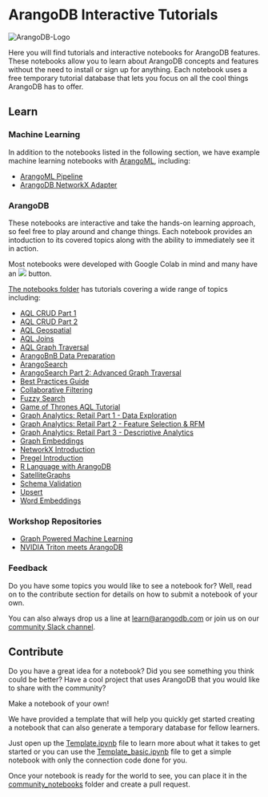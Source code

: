 # ArangoDB Interactive Tutorials

![ArangoDB-Logo](https://www.arangodb.com/docs/assets/arangodb_logo_2016_inverted.png)

Here you will find tutorials and interactive notebooks for ArangoDB features. These notebooks allow you to learn about ArangoDB concepts and features without the need to install or sign up for anything. Each notebook uses a free temporary tutorial database that lets you focus on all the cool things ArangoDB has to offer.

## Learn

### Machine Learning
In addition to the notebooks listed in the following section, we have example machine learning notebooks with [ArangoML](https://github.com/arangoml), including:
* [ArangoML Pipeline](https://github.com/arangoml/arangopipe/tree/master/examples)
* [ArangoDB NetworkX Adapter](https://github.com/arangoml/networkx-adapter/tree/master/examples)


### ArangoDB 
These notebooks are interactive and take the hands-on learning approach, so feel free to play around and change things. Each notebook provides an intoduction to its covered topics along with the ability to immediately see it in action. 

Most notebooks were developed with Google Colab in mind and many have an [![](https://colab.research.google.com/assets/colab-badge.svg)](#) button. 

[The notebooks folder](https://github.com/arangodb/interactive_tutorials/tree/master/notebooks) has tutorials covering a wide range of topics including:
* [AQL CRUD Part 1](https://colab.research.google.com/github/arangodb/interactive_tutorials/blob/master/notebooks/AqlCrudTutorial.ipynb)
* [AQL CRUD Part 2](https://colab.research.google.com/github/arangodb/interactive_tutorials/blob/master/notebooks/AqlPart2Tutorial.ipynb)
* [AQL Geospatial](https://colab.research.google.com/github/arangodb/interactive_tutorials/blob/master/notebooks/AqlGeospatialTutorial.ipynb)
* [AQL Joins](https://colab.research.google.com/github/arangodb/interactive_tutorials/blob/master/notebooks/AqlJoinTutorial.ipynb)
* [AQL Graph Traversal](https://colab.research.google.com/github/arangodb/interactive_tutorials/blob/master/notebooks/AqlTraversalTutorial.ipynb)
* [ArangoBnB Data Preparation](https://colab.research.google.com/github/arangodb/interactive_tutorials/blob/master/notebooks/ArangoBnB_simple_data_exploration.ipynb)
* [ArangoSearch](https://colab.research.google.com/github/arangodb/interactive_tutorials/blob/master/notebooks/ArangoSearch.ipynb)
* [ArangoSearch Part 2: Advanced Graph Traversal](https://colab.research.google.com/github/arangodb/interactive_tutorials/blob/master/notebooks/ArangoSearchOnGraphs.ipynb)
* [Best Practices Guide](https://colab.research.google.com/github/arangodb/interactive_tutorials/blob/master/notebooks/BestPractices.ipynb)
* [Collaborative Filtering](https://colab.research.google.com/github/arangodb/interactive_tutorials/blob/master/notebooks/Collaborative_Filtering.ipynb)
* [Fuzzy Search](https://colab.research.google.com/github/arangodb/interactive_tutorials/blob/master/notebooks/FuzzySearch.ipynb)
* [Game of Thrones AQL Tutorial](https://colab.research.google.com/github/arangodb/interactive_tutorials/blob/master/notebooks/ArangoDB_GOT_Tutorial.ipynb)
* [Graph Analytics: Retail Part 1 - Data Exploration](https://colab.research.google.com/github/arangodb/interactive_tutorials/blob/master/notebooks/Graph_Retail_EDA_I.ipynb)
* [Graph Analytics: Retail Part 2 - Feature Selection & RFM](https://colab.research.google.com/github/arangodb/interactive_tutorials/blob/master/notebooks/Graph_Retail_EDA_II.ipynb)
* [Graph Analytics: Retail Part 3 - Descriptive Analytics](https://colab.research.google.com/github/arangodb/interactive_tutorials/blob/master/notebooks/Graph_Retail_DA_I.ipynb)
* [Graph Embeddings](https://colab.research.google.com/github/arangodb/interactive_tutorials/blob/master/notebooks/Graph_Embeddings.ipynb)
* [NetworkX Introduction](https://colab.research.google.com/github/arangodb/interactive_tutorials/blob/master/notebooks/ArangoDB_NetworkX_Interface_Introduction.ipynb)
* [Pregel Introduction](https://colab.research.google.com/github/arangodb/interactive_tutorials/blob/master/notebooks/Pregel.ipynb)
* [R Language with ArangoDB](https://colab.research.google.com/github/arangodb/interactive_tutorials/blob/master/notebooks/R_ArangoDB_Managed_Service_Notebook.ipynb)
* [SatelliteGraphs](https://colab.research.google.com/github/arangodb/interactive_tutorials/blob/master/notebooks/SatelliteGraphs.ipynb)
* [Schema Validation](https://colab.research.google.com/github/arangodb/interactive_tutorials/blob/master/notebooks/Schema_Validation.ipynb)
* [Upsert](https://colab.research.google.com/github/arangodb/interactive_tutorials/blob/master/notebooks/Upsert.ipynb)
* [Word Embeddings](https://colab.research.google.com/github/arangodb/interactive_tutorials/blob/master/notebooks/WordEmbeddings.ipynb)

### Workshop Repositories
* [Graph Powered Machine Learning](https://github.com/joerg84/Graph_Powered_ML_Workshop)
* [NVIDIA Triton meets ArangoDB](https://github.com/sachinsharma9780/AI-Enterprise-Workshop-Building-ML-Pipelines)

### Feedback
Do you have some topics you would like to see a notebook for? Well, read on to the contribute section for details on how to submit a notebook of your own. 

You can also always drop us a line at [learn@arangodb.com](mailto:learn@arangodb.com) or join us on our [community Slack channel](https://arangodb-community.slack.com/).

## Contribute

Do you have a great idea for a notebook? 
Did you see something you think could be better?
Have a cool project that uses ArangoDB that you would like to share with the community?

Make a notebook of your own!

We have provided a template that will help you quickly get started creating a notebook that can also generate a temporary database for fellow learners.

Just open up the [Template.ipynb](https://colab.research.google.com/github/arangodb/interactive_tutorials/blob/master/Template.ipynb) file to learn more about what it takes to get started or you can use the [Template_basic.ipynb](https://colab.research.google.com/github/arangodb/interactive_tutorials/blob/master/Template_basic.ipynb) file to get a simple notebook with only the connection code done for you.

Once your notebook is ready for the world to see, you can place it in the [community_notebooks](https://github.com/arangodb/interactive_tutorials/tree/master/community_notebooks) folder and create a pull request.
